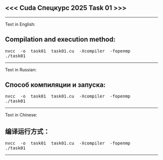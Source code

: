 ## <<< Cuda Спецкурс 2025 Task 01 >>>

******************************************************
Text in English:
## Compilation and execution method:
<pre>
nvcc  -o  task01  task01.cu  -Xcompiler  -fopenmp
./task01
</pre>
******************************************************
Text in Russian:
## Способ компиляции и запуска:
<pre>
nvcc  -o  task01  task01.cu  -Xcompiler  -fopenmp
./task01
</pre>
******************************************************
Text in Chinese:
## 编译运行方式：
<pre>
nvcc  -o  task01  task01.cu  -Xcompiler  -fopenmp
./task01
</pre>
******************************************************
